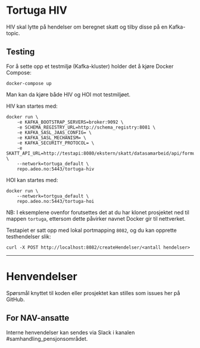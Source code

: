 Tortuga HIV
===========

HIV skal lytte på hendelser om beregnet skatt og tilby disse på en Kafka-topic.

## Testing

For å sette opp et testmiljø (Kafka-kluster) holder det å kjøre Docker Compose: 

```
docker-compose up
```

Man kan da kjøre både HIV og HOI mot testmiljøet.

HIV kan startes med:

```
docker run \
    -e KAFKA_BOOTSTRAP_SERVERS=broker:9092 \
    -e SCHEMA_REGISTRY_URL=http://schema_registry:8081 \
    -e KAFKA_SASL_JAAS_CONFIG= \
    -e KAFKA_SASL_MECHANISM= \
    -e KAFKA_SECURITY_PROTOCOL= \
    -e SKATT_API_URL=http://testapi:8080/ekstern/skatt/datasamarbeid/api/formueinntekt/beregnetskatt/ \
    --network=tortuga_default \
    repo.adeo.no:5443/tortuga-hiv
```

HOI kan startes med:

```
docker run \
    --network=tortgua_default \
    repo.adeo.no:5443/tortuga-hoi
```

NB: I eksemplene ovenfor forutsettes det at du har klonet prosjektet ned til mappen `tortuga`,
ettersom dette påvirker navnet Docker gir til nettverket.

Testapiet er satt opp med lokal portmapping `8082`, og du kan opprette testhendelser slik:

```
curl -X POST http://localhost:8082/createHendelser/<antall hendelser>
```

---

# Henvendelser

Spørsmål knyttet til koden eller prosjektet kan stilles som issues her på GitHub.

## For NAV-ansatte

Interne henvendelser kan sendes via Slack i kanalen #samhandling_pensjonsområdet.
